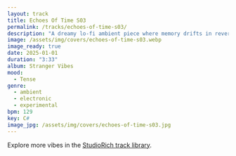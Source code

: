 ```yaml
---
layout: track
title: Echoes Of Time S03
permalink: /tracks/echoes-of-time-s03/
description: "A dreamy lo‑fi ambient piece where memory drifts in reverse. Muted piano notes echo backward under a soft veil of tape hiss, while swirling analog synths expand and collapse like shifting recollections. The mood is nostalgic and fragile, suspended between presence and disappearance — an experimental fragment that lingers long after it fades."
image: /assets/img/covers/echoes-of-time-s03.webp
image_ready: true
date: 2025-01-01
duration: "3:33"
album: Stranger Vibes
mood:
  - Tense
genre:
  - ambient
  - electronic
  - experimental
bpm: 129
key: C#
image_jpg: /assets/img/covers/echoes-of-time-s03.jpg
---
```


Explore more vibes in the [StudioRich track library](/tracks/).
